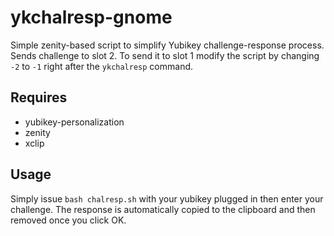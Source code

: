# ykchalresp-gnome
Simple zenity-based script to simplify Yubikey challenge-response process. Sends challenge to slot 2. To send it to slot 1 modify the script by changing `-2` to `-1` right after the `ykchalresp` command.

## Requires

- yubikey-personalization
- zenity
- xclip

## Usage
Simply issue `bash chalresp.sh` with your yubikey plugged in then enter your challenge. The response is automatically copied to the clipboard and then removed once you click OK.


